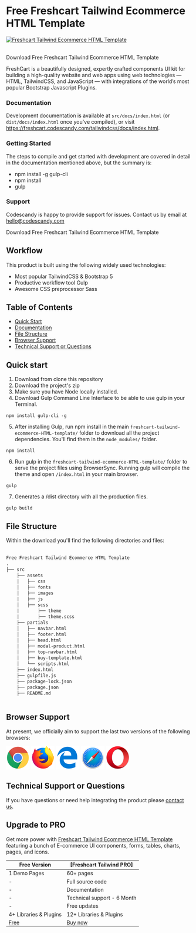 # Free Freshcart Tailwind Ecommerce HTML Template

<a href="https://freshcart-tailwind.codescandy.com/overview.html">
 <img src="https://freshcart-tailwind.codescandy.com/assets/images/overview/landing-img-1.jpg" alt="Freshcart Tailwind Ecommerce HTML Template"/>
</a>
 <br />
  <br />

Download Free Freshcart Tailwind Ecommerce HTML Template

FreshCart is a beautifully designed, expertly crafted components UI kit for building a high-quality website and web apps using web technologies — HTML, TailwindCSS, and JavaScript — with integrations of
the world’s most popular Bootstrap Javascript Plugins.

### Documentation

Development documentation is available at `src/docs/index.html` (or `dist/docs/index.html` once you've compiled), or visit https://freshcart.codescandy.com/tailwindcss/docs/index.html.

### Getting Started

The steps to compile and get started with development are covered in detail in the documentation mentioned above, but the summary is:

- npm install -g gulp-cli
- npm install
- gulp

### Support

Codescandy is happy to provide support for issues. Contact us by email at hello@codescandy.com

Download Free Freshcart Tailwind Ecommerce HTML Template

## Workflow

This product is built using the following widely used technologies:

- Most popular TailwindCSS & Bootstrap 5
- Productive workflow tool Gulp
- Awesome CSS preprocessor Sass

## Table of Contents

- [Quick Start](#quick-start)
- [Documentation](#documentation)
- [File Structure](#file-structure)
- [Browser Support](#browser-support)
- [Technical Support or Questions](#technical-support-or-questions)

## Quick start

1. Download from clone this repository
2. Download the project's zip
3. Make sure you have Node locally installed.
4. Download Gulp Command Line Interface to be able to use gulp in your Terminal.

```
npm install gulp-cli -g
```

5. After installing Gulp, run npm install in the main `freshcart-tailwind-ecommerce-HTML-template/` folder to download all the project dependencies. You'll find them in the `node_modules/` folder.

```
npm install
```

6. Run gulp in the `freshcart-tailwind-ecommerce-HTML-template/` folder to serve the project files using BrowserSync. Running gulp will compile the theme and open `/index.html` in your main browser.

```
gulp
```

7. Generates a /dist directory with all the production files.

```
gulp build
```

## File Structure

Within the download you'll find the following directories and files:

```

Free Freshcart Tailwind Ecommerce HTML Template
.
├── src
    ├── assets
    |   ├── css
    │   ├── fonts
    │   ├── images
    |   ├── js
    │   ├── scss
    |       ├── theme
    |       ├── theme.scss
    ├── partials
    │   ├── navbar.html
    │   ├── footer.html
    │   ├── head.html
    │   ├── modal-product.html
    │   ├── top-navbar.html
    │   ├── buy-template.html            
    │   └── scripts.html
    ├── index.html
    ├── gulpfile.js
    ├── package-lock.json
    ├── package.json
    ├── README.md


```

## Browser Support

At present, we officially aim to support the last two versions of the following browsers:

<img src="https://github.com/codescandy/freshcart-tailwind-ecommerce-HTML-template/blob/main/src/assets/images/marketing/chrome.png" width="64" height="64" class="inline-block">
<img src="https://github.com/codescandy/freshcart-tailwind-ecommerce-HTML-template/blob/main/src/assets/images/marketing/firefox.png" width="64" height="64" class="inline-block">
<img src="https://github.com/codescandy/freshcart-tailwind-ecommerce-HTML-template/blob/main/src/assets/images/marketing/edge.png" width="64" height="64" class="inline-block">
<img src="https://github.com/codescandy/freshcart-tailwind-ecommerce-HTML-template/blob/main/src/assets/images/marketing/safari.png" width="64" height="64" class="inline-block">
<img src="https://github.com/codescandy/freshcart-tailwind-ecommerce-HTML-template/blob/main/src/assets/images/marketing/opera.png" width="64" height="64" class="inline-block">

## Technical Support or Questions

If you have questions or need help integrating the product please [contact us](https://codescandy.com/contact-us/).

## Upgrade to PRO

Get more power with [Freshcart Tailwind Ecommerce HTML Template](https://freshcart-tailwind.codescandy.com/overview.html) featuring a bunch of E-commerce UI components, forms, tables, charts, pages, and
icons.

| Free Version           | [Freshcart Tailwind PRO]                                                              |
| ---------------------- | ------------------------------------------------------------------------------------- |
| 1 Demo Pages           | 60+ pages                                                                             |
| -                      | Full source code                                                                      |
| -                      | Documentation                                                                         |
| -                      | Technical support - 6 Month                                                           |
| -                      | Free updates                                                                          |
| 4+ Libraries & Plugins | 12+ Libraries & Plugins                                                               |
| [Free](https://freshcart-tailwind.codescandy.com/freshcart-tailwind-free/)               | [Buy now](https://codescandy.lemonsqueezy.com/buy/77d92f-acf6-4fdc-885b-00fa9a0786e4) |
